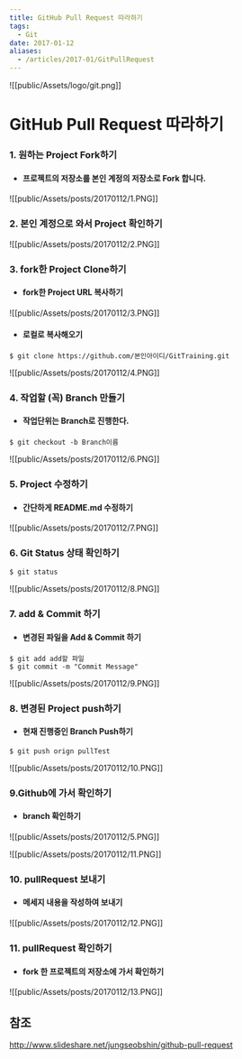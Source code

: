 ```yaml
---
title: GitHub Pull Request 따라하기
tags:
  - Git
date: 2017-01-12
aliases: 
  - /articles/2017-01/GitPullRequest
---
```


![[public/Assets/logo/git.png]]

# **GitHub Pull Request 따라하기**

### 1. 원하는 Project Fork하기
- #### 프로젝트의 저장소를 본인 계정의 저장소로 Fork 합니다.

![[public/Assets/posts/20170112/1.PNG]]

### 2. 본인 계정으로 와서 Project 확인하기

![[public/Assets/posts/20170112/2.PNG]]

### 3. fork한 Project Clone하기
- #### fork한 Project URL 복사하기

![[public/Assets/posts/20170112/3.PNG]]

- #### 로컬로 복사해오기

```shell
$ git clone https://github.com/본인아이디/GitTraining.git
```

![[public/Assets/posts/20170112/4.PNG]]

### 4. 작업할 (꼭) Branch 만들기
- #### 작업단위는 Branch로 진행한다.

```shell
$ git checkout -b Branch이름
```

![[public/Assets/posts/20170112/6.PNG]]

### 5. Project 수정하기
- #### 간단하게 README.md 수정하기

![[public/Assets/posts/20170112/7.PNG]]

### 6. Git Status 상태 확인하기

```shell
$ git status
```

![[public/Assets/posts/20170112/8.PNG]]

### 7. add & Commit 하기
- #### 변경된 파일을 Add & Commit 하기

```shell
$ git add add할 파일
$ git commit -m "Commit Message"
```

![[public/Assets/posts/20170112/9.PNG]]

### 8. 변경된 Project push하기
- #### 현재 진행중인 Branch Push하기

```shell
$ git push orign pullTest
```

![[public/Assets/posts/20170112/10.PNG]]

### 9.Github에 가서 확인하기
- #### branch 확인하기

![[public/Assets/posts/20170112/5.PNG]]

![[public/Assets/posts/20170112/11.PNG]]

### 10. pullRequest 보내기
- #### 메세지 내용을 작성하여 보내기

![[public/Assets/posts/20170112/12.PNG]]

### 11. pullRequest 확인하기
- #### fork 한 프로젝트의 저장소에 가서 확인하기

![[public/Assets/posts/20170112/13.PNG]]


## 참조
<http://www.slideshare.net/jungseobshin/github-pull-request>
